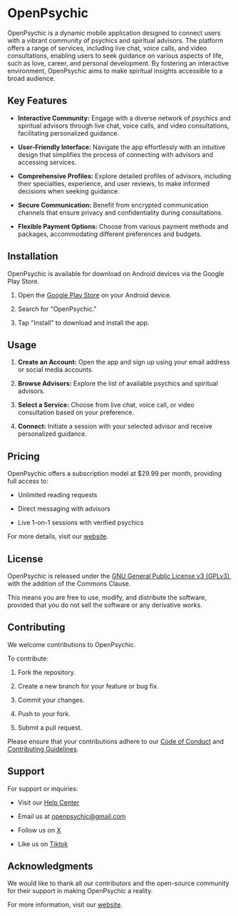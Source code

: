 # OpenPsychic

OpenPsychic is a dynamic mobile application designed to connect users with a vibrant community of psychics and spiritual advisors. The platform offers a range of services, including live chat, voice calls, and video consultations, enabling users to seek guidance on various aspects of life, such as love, career, and personal development. By fostering an interactive environment, OpenPsychic aims to make spiritual insights accessible to a broad audience.
## Key Features

- **Interactive Community:** Engage with a diverse network of psychics and spiritual advisors through live chat, voice calls, and video consultations, facilitating personalized guidance.

- **User-Friendly Interface:** Navigate the app effortlessly with an intuitive design that simplifies the process of connecting with advisors and accessing services.

- **Comprehensive Profiles:** Explore detailed profiles of advisors, including their specialties, experience, and user reviews, to make informed decisions when seeking guidance.

- **Secure Communication:** Benefit from encrypted communication channels that ensure privacy and confidentiality during consultations.

- **Flexible Payment Options:** Choose from various payment methods and packages, accommodating different preferences and budgets.

## Installation

OpenPsychic is available for download on Android devices via the Google Play Store.

1. Open the [Google Play Store](https://play.google.com/store/apps/details?id=kutlwano.oumazi.openpsychic) on your Android device.

2. Search for "OpenPsychic."

3. Tap "Install" to download and install the app.

## Usage

1. **Create an Account:** Open the app and sign up using your email address or social media accounts.

2. **Browse Advisors:** Explore the list of available psychics and spiritual advisors.

3. **Select a Service:** Choose from live chat, voice call, or video consultation based on your preference.

4. **Connect:** Initiate a session with your selected advisor and receive personalized guidance.

## Pricing

OpenPsychic offers a subscription model at $29.99 per month, providing full access to:

- Unlimited reading requests

- Direct messaging with advisors

- Live 1-on-1 sessions with verified psychics

For more details, visit our [website](https://openpsychic.app/).

## License

OpenPsychic is released under the [GNU General Public License v3 (GPLv3)]( https://www.gnu.org/licenses/gpl-3.0.html), with the addition of the Commons Clause.

This means you are free to use, modify, and distribute the software, provided that you do not sell the software or any derivative works.

## Contributing

We welcome contributions to OpenPsychic.

To contribute:

1. Fork the repository.

2. Create a new branch for your feature or bug fix.

3. Commit your changes.

4. Push to your fork.

5. Submit a pull request.

Please ensure that your contributions adhere to our [Code of Conduct](https://www.contributor-covenant.org/version/2/0/code_of_conduct/) and [Contributing Guidelines](https://opensource.guide/how-to-contribute/).

## Support

For support or inquiries:

- Visit our [Help Center](https://openpsychic.app/help)

- Email us at [openpsychic@gmail.com](mailto:openpsychic@gmail.com)

- Follow us on [X](https://x.com/OpenPsychic)

- Like us on [Tiktok](https://www.tiktok.com/@OpenPsychic)

## Acknowledgments

We would like to thank all our contributors and the open-source community for their support in making OpenPsychic a reality.

For more information, visit our [website](https://openpsychic.app/). 
